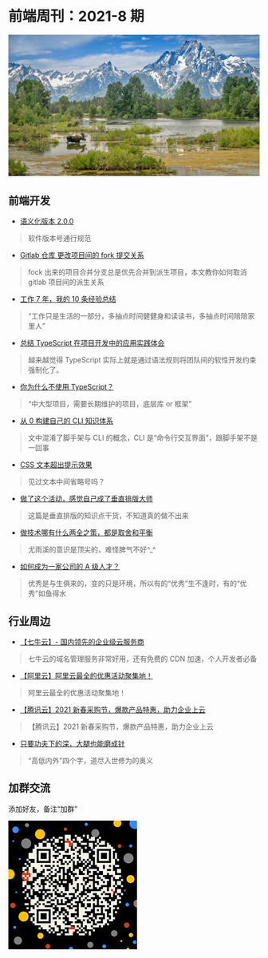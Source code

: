 # 前端周刊：2021-8 期

[![](/img/bing/20210713.png?imageView2/2/w/960)](https://cn.bing.com/search?q=大提顿国家公园)

## 前端开发

- [语义化版本 2.0.0](https://semver.org/lang/zh-CN/)

> 软件版本号通行规范

- [Gitlab 仓库 更改项目间的 fork 提交关系](https://www.linkops.cn/wf/2570.html)

> fock 出来的项目合并分支总是优先合并到派生项目，本文教你如何取消 gitlab 项目间的派生关系

- [工作 7 年，我的 10 条经验总结](https://mp.weixin.qq.com/s/CSkI6OODNqWxPzgD5PVXXw)

> “工作只是生活的一部分，多抽点时间健健身和读读书，多抽点时间陪陪家里人”

- [总结 TypeScript 在项目开发中的应用实践体会](https://juejin.cn/post/6970841540776329224#heading-5)

> 越来越觉得 TypeScript 实际上就是通过语法规则将团队间的软性开发约束强制化了。

- [你为什么不使用 TypeScript？](https://www.zhihu.com/question/273619114)

> “中大型项目，需要长期维护的项目，底层库 or 框架”

- [从 0 构建自己的 CLI 知识体系](https://juejin.cn/post/6966119324478079007)

> 文中混淆了脚手架与 CLI 的概念，CLI 是“命令行交互界面”，跟脚手架不是一回事

- [CSS 文本超出提示效果](https://juejin.cn/post/6966042926853914654)

> 见过文本中间省略号吗？

- [做了这个活动，感觉自己成了垂直排版大师](https://mp.weixin.qq.com/s/d2YZ2K02LYYRVld_VTCV-Q)

> 这篇是垂直排版的知识点干货，不知道真的做不出来

- [做技术哪有什么两全之策，都是取舍和平衡](https://mp.weixin.qq.com/s/_q_SnCbGyXrNnXA876tXbA)

> 尤雨溪的意识是顶尖的，难怪脾气不好^\_^

- [如何成为一家公司的 A 级人才？](https://mp.weixin.qq.com/s/hNHM8GB5xIKCVd5GjLdWjw)

> 优秀是与生俱来的，变的只是环境，所以有的“优秀”生不逢时，有的“优秀”如鱼得水

## 行业周边

- [【七牛云】- 国内领先的企业级云服务商](https://marketing.qiniu.com/cps/redirect?redirect_id=4&cps_key=1hfwb75ib2jbm)

> 七牛云的域名管理服务非常好用，还有免费的 CDN 加速，个人开发者必备

- [【阿里云】阿里云最全的优惠活动聚集地！](https://www.aliyun.com/activity?source=5176.11533457&userCode=y31qmczl)

> 阿里云最全的优惠活动聚集地！

- [【腾讯云】2021 新春采购节，爆款产品特惠，助力企业上云](https://curl.qcloud.com/6TLg1x6p)

> 【腾讯云】2021 新春采购节，爆款产品特惠，助力企业上云

- [只要功夫下的深，大腿也能磨成针](https://mp.weixin.qq.com/s/ZLRGscxdyh8F8mL82_I9Rg)

> “高低内外”四个字，道尽入世修为的奥义

## 加群交流

添加好友，备注“加群”

![refned_x](/img/a/refined-x.jpg)
